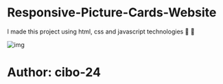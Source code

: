 # Responsive-Picture-Cards-Website
I made this project using html, css and javascript technologies 💎 📐

<img src="./images/project.png" alt="img">

# Author: cibo-24
